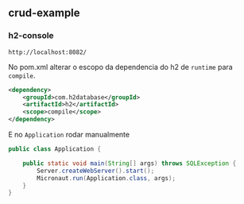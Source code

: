 ## crud-example

### h2-console
```
http://localhost:8082/
```
No pom.xml alterar o escopo da dependencia do h2 de ```runtime``` para ```compile```.

```xml
<dependency>
    <groupId>com.h2database</groupId>
    <artifactId>h2</artifactId>
    <scope>compile</scope>
</dependency>
```

E no ```Application``` rodar manualmente

```java
public class Application {

    public static void main(String[] args) throws SQLException {
        Server.createWebServer().start();
        Micronaut.run(Application.class, args);
    }
}
```


